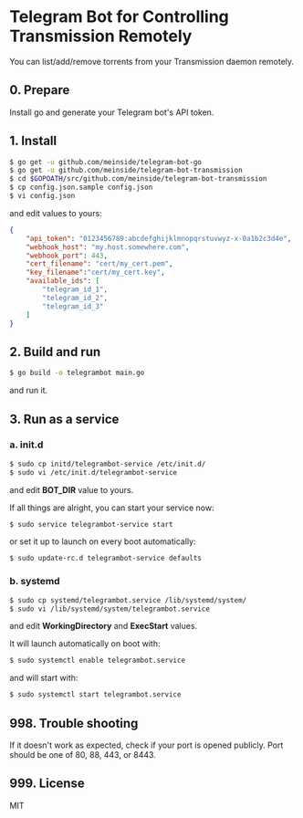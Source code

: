 # Telegram Bot for Controlling Transmission Remotely

You can list/add/remove torrents from your Transmission daemon remotely.

## 0. Prepare

Install go and generate your Telegram bot's API token.

## 1. Install

```bash
$ go get -u github.com/meinside/telegram-bot-go
$ go get -u github.com/meinside/telegram-bot-transmission
$ cd $GOPOATH/src/github.com/meinside/telegram-bot-transmission
$ cp config.json.sample config.json
$ vi config.json
```

and edit values to yours:

```json
{
	"api_token": "0123456789:abcdefghijklmnopqrstuvwyz-x-0a1b2c3d4e",
	"webhook_host": "my.host.somewhere.com",
	"webhook_port": 443,
	"cert_filename": "cert/my_cert.pem",
	"key_filename":"cert/my_cert.key",
	"available_ids": [
		"telegram_id_1",
		"telegram_id_2",
		"telegram_id_3"
	]
}
```

## 2. Build and run

```bash
$ go build -o telegrambot main.go
```

and run it.

## 3. Run as a service

### a. init.d

```bash
$ sudo cp initd/telegrambot-service /etc/init.d/
$ sudo vi /etc/init.d/telegrambot-service
```

and edit **BOT_DIR** value to yours.

If all things are alright, you can start your service now:

```bash
$ sudo service telegrambot-service start
```

or set it up to launch on every boot automatically:

```
$ sudo update-rc.d telegrambot-service defaults
```

### b. systemd

```bash
$ sudo cp systemd/telegrambot.service /lib/systemd/system/
$ sudo vi /lib/systemd/system/telegrambot.service
```

and edit **WorkingDirectory** and **ExecStart** values.

It will launch automatically on boot with:

```bash
$ sudo systemctl enable telegrambot.service
```

and will start with:

```bash
$ sudo systemctl start telegrambot.service
```

## 998. Trouble shooting

If it doesn't work as expected, check if your port is opened publicly. Port should be one of 80, 88, 443, or 8443.

## 999. License

MIT

